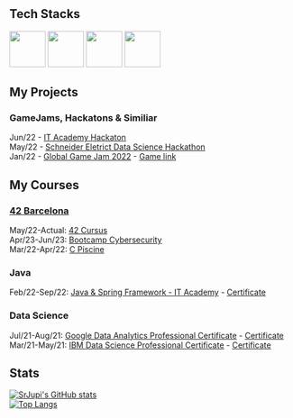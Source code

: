 # 

## Tech Stacks
<img src="https://raw.githubusercontent.com/bablubambal/All_logo_and_pictures/1ac69ce5fbc389725f16f989fa53c62d6e1b4883/programming%20languages/java.svg" width="64"> <img src="https://raw.githubusercontent.com/bablubambal/All_logo_and_pictures/main/frameworks/spring.svg" width="64"> <img src="https://raw.githubusercontent.com/bablubambal/All_logo_and_pictures/1ac69ce5fbc389725f16f989fa53c62d6e1b4883/programming%20languages/c.svg" width="64"> <img src="https://raw.githubusercontent.com/bablubambal/All_logo_and_pictures/7c0ac2ceb9f9d24992ec393d11fa7337d2f92466/programming%20languages/python.svg" width="64">

## My Projects

### GameJams, Hackatons & Similiar  

Jun/22 - [IT Academy Hackaton](https://github.com/SrJupi/hackaton-itacademy)  
May/22 - [Schneider Eletrict Data Science Hackathon](https://github.com/SrJupi/Schneider-Eletrict-Hackathon)  
Jan/22 - [Global Game Jam 2022](https://github.com/antoniojesusnc/ggj22) - [Game link](https://gamejolt.com/games/BiSanic/686165)  

## My Courses

### [42 Barcelona](https://github.com/SrJupi/42-Barcelona)  

May/22-Actual: [42 Cursus](https://github.com/SrJupi/42-Barcelona#42-cursus-)  
Apr/23-Jun/23: [Bootcamp Cybersecurity](https://github.com/SrJupi/Bootcamp-Cybersecurity)  
Mar/22-Apr/22: [C Piscine](https://github.com/SrJupi/C-piscine)  

### Java
Feb/22-Sep/22: [Java & Spring Framework - IT Academy](https://github.com/SrJupi/IT-Academy) - [Certificate](https://certtun.vottun.com/badgedetail?id=a6c4ddc0-0585-44ad-9478-ad4d7d4f7122)

### Data Science
Jul/21-Aug/21: [Google Data Analytics Professional Certificate](https://www.kaggle.com/code/lucassulzbachrilho/google-data-analytics-capstone-project-case-1) - [Certificate](https://www.credly.com/badges/fa933971-b23b-45ab-919d-789be321efa7/public_url)  
Mar/21-May/21: [IBM Data Science Professional Certificate](https://github.com/SrJupi/Applied-Data-Science-Capstone) - [Certificate](https://www.credly.com/badges/94901912-219f-4a47-8032-5903e57e6159/public_url)


## Stats

[![SrJupi's GitHub stats](https://github-readme-stats.vercel.app/api?username=SrJupi)](https://github.com/anuraghazra/github-readme-stats)  
[![Top Langs](https://github-readme-stats.vercel.app/api/top-langs/?username=SrJupi&layout=compact&langs_count=5&hide=jupyter%20notebook)](https://github.com/anuraghazra/github-readme-stats)
